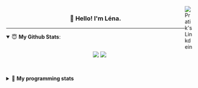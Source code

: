 <!--
<a href="https://twitter.com" target="_blank" rel="nofollow">
 <img align="right" alt="Pratik's Twitter" width="22px" src="https://cdn.jsdelivr.net/npm/simple-icons@v3/icons/twitter.svg" />
</a> 

-->
<a href="https://www.linkedin.com/in/lenagiacalone/" target="_blank" rel="nofollow">
 <img align="right" alt="Pratik's Linkdein" width="22px" src="https://cdn.jsdelivr.net/npm/simple-icons@v3/icons/linkedin.svg" />
</a>



<h3 align="center">👋 Hello! I'm Léna.</h3>

---

<!--
**lgiacalo/lgiacalo** is a ✨ _special_ ✨ repository because its `README.md` (this file) appears on your GitHub profile.

Here are some ideas to get you started:

- 🔭 I’m currently working on ...
- 🌱 I’m currently learning ...
- 👯 I’m looking to collaborate on ...
- 🤔 I’m looking for help with ...
- 💬 Ask me about ...
- 📫 How to reach me: ...
- 😄 Pronouns: ...
- ⚡ Fun fact: ...
-->

<details open>
 <summary> 😇 <b>My Github Stats</b>: </summary>
<br>
<p align = "center">
  <img src = "https://github-readme-stats.vercel.app/api?username=lgiacalo&show_icons=true&theme=nord" width="420">
  <img src = "https://github-readme-stats.vercel.app/api/top-langs/?username=lgiacalo&layout=compact&theme=nord">
</p>
 
<br>
<p align = "center">
  <imp src = "https://github-readme-stats.vercel.app/api/wakatime?username=lgiacalo&theme=nord">
</p>

</details>

<details>
 <summary>🤖 <b>My programming stats</b></summary>
 <br>
 
<!--START_SECTION:waka-->
![Code Time](http://img.shields.io/badge/Code%20Time-1%2C532%20hrs%2015%20mins-blue)

![Lines of code](https://img.shields.io/badge/From%20Hello%20World%20I%27ve%20Written-884%20Thousand%20lines%20of%20code-blue)

**🐱 My GitHub Data** 

> 🏆 120 Contributions in the Year 2022
 > 
> 📦 298.1 kB Used in GitHub's Storage 
 > 
> 🚫 Not Opted to Hire
 > 
> 📜 45 Public Repositories 
 > 
> 🔑 34 Private Repositories  
 > 
**I'm an Early 🐤** 

```text
🌞 Morning    91 commits     ██████░░░░░░░░░░░░░░░░░░░   25.93% 
🌆 Daytime    215 commits    ███████████████░░░░░░░░░░   61.25% 
🌃 Evening    45 commits     ███░░░░░░░░░░░░░░░░░░░░░░   12.82% 
🌙 Night      0 commits      ░░░░░░░░░░░░░░░░░░░░░░░░░   0.0%

```
📅 **I'm Most Productive on Monday** 

```text
Monday       82 commits     █████░░░░░░░░░░░░░░░░░░░░   23.36% 
Tuesday      62 commits     ████░░░░░░░░░░░░░░░░░░░░░   17.66% 
Wednesday    73 commits     █████░░░░░░░░░░░░░░░░░░░░   20.8% 
Thursday     73 commits     █████░░░░░░░░░░░░░░░░░░░░   20.8% 
Friday       56 commits     ████░░░░░░░░░░░░░░░░░░░░░   15.95% 
Saturday     5 commits      ░░░░░░░░░░░░░░░░░░░░░░░░░   1.42% 
Sunday       0 commits      ░░░░░░░░░░░░░░░░░░░░░░░░░   0.0%

```


📊 **This Week I Spent My Time On** 

```text
⌚︎ Time Zone: Europe/Paris

💬 Programming Languages: 
JavaScript               4 hrs 7 mins        ████████░░░░░░░░░░░░░░░░░   33.69% 
Stylus                   3 hrs 58 mins       ████████░░░░░░░░░░░░░░░░░   32.53% 
Vue.js                   2 hrs 30 mins       █████░░░░░░░░░░░░░░░░░░░░   20.44% 
Blade Template           1 hr 12 mins        ██░░░░░░░░░░░░░░░░░░░░░░░   9.92% 
Bash                     17 mins             ░░░░░░░░░░░░░░░░░░░░░░░░░   2.33%

🔥 Editors: 
VS Code                  12 hrs 2 mins       █████████████████████████   100.0%

🐱‍💻 Projects: 
pappers                  7 hrs 43 mins       ███████████████░░░░░░░░░░   61.12% 
pappers-augmentations-ser3 hrs 36 mins       ███████░░░░░░░░░░░░░░░░░░   28.58% 
pappers-engine           1 hr 13 mins        ██░░░░░░░░░░░░░░░░░░░░░░░   9.75% 
augmentations-server     2 mins              ░░░░░░░░░░░░░░░░░░░░░░░░░   0.28% 
pappers-importers        1 min               ░░░░░░░░░░░░░░░░░░░░░░░░░   0.24%

💻 Operating System: 
Mac                      12 hrs 2 mins       █████████████████████████   100.0%

```

**I Mostly Code in C** 

```text
C                        26 repos            ███████░░░░░░░░░░░░░░░░░░   31.33% 
JavaScript               17 repos            █████░░░░░░░░░░░░░░░░░░░░   20.48% 
HTML                     8 repos             ██░░░░░░░░░░░░░░░░░░░░░░░   9.64% 
Shell                    8 repos             ██░░░░░░░░░░░░░░░░░░░░░░░   9.64% 
C++                      4 repos             █░░░░░░░░░░░░░░░░░░░░░░░░   4.82%

```


**Timeline**

![Chart not found](https://raw.githubusercontent.com/lgiacalo/lgiacalo/main/charts/bar_graph.png) 


 Last Updated on 17/08/2022 12:25:27 UTC
<!--END_SECTION:waka-->

</details>
